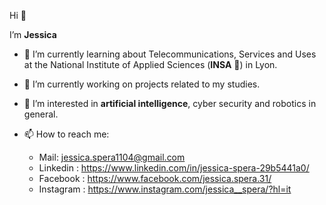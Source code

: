 Hi 👋

I’m **Jessica**

- 🌱 I’m currently learning about Telecommunications, Services and Uses at the National Institute of Applied Sciences (**INSA** 🦏) in Lyon.
- 💞️ I’m currently working on projects related to my studies.
- 👀 I’m interested in **artificial intelligence**, cyber security and robotics in general.

- 📫 How to reach me: 
  - Mail: jessica.spera1104@gmail.com
  - Linkedin : https://www.linkedin.com/in/jessica-spera-29b5441a0/
  - Facebook : https://www.facebook.com/jessica.spera.31/ 
  - Instagram : https://www.instagram.com/jessica__spera/?hl=it

<!---
Jessica-13/Jessica-13 is a ✨ special ✨ repository because its `README.md` (this file) appears on your GitHub profile.
You can click the Preview link to take a look at your changes.
--->

